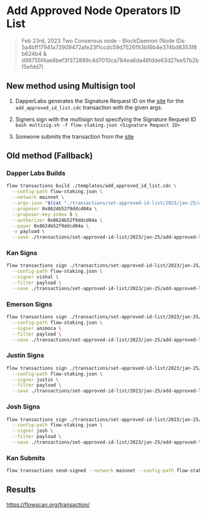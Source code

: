 # Add Approved Node Operators ID List

> Feb 23rd, 2023
Two Consensus node - BlockDaemon (Node IDs: 5a4bff17941a73909472afe23f1ccdc59d7526f93b16b4e374bd8353f8b624b4 & d98755f4ae8bef3f372889c4d7010ca784ea6da46fdde63d27ee57b2bf5efdd7)

## New method using Multisign tool

1. DapperLabs generates the Signature Request ID on the [site](https://flow-multisig-git-service-account-onflow.vercel.app/mainnet?type=serviceAccount&name=add_approved_id_list.cdc&param=%5B%20%20%20%20%20%7B%20%20%20%20%20%20%20%20%20%22type%22:%20%22Array%22,%20%20%20%20%20%20%20%20%20%22value%22:%20%5B%20%20%20%20%20%20%20%20%20%20%20%20%20%7B%20%20%20%20%20%20%20%20%20%20%20%20%20%20%20%20%20%22type%22:%20%22String%22,%20%20%20%20%20%20%20%20%20%20%20%20%20%20%20%20%20%22value%22:%20%225a4bff17941a73909472afe23f1ccdc59d7526f93b16b4e374bd8353f8b624b4%22%20%20%20%20%20%20%20%20%20%20%20%20%20%7D%20%20%20%20%20%20%20%20%20%5D%20%20%20%20%20%7D%20%5D&acct=0x8624b52f9ddcd04a&limit=9999) for the `add_approved_id_list.cdc` transaction with the given args.

2. Signers sign with the multisign tool specifying the Signature Request ID
   `bash multisig.sh -f flow-staking.json <Signature Request ID>`

3. Someone submits the transaction from the [site](https://flow-multisig-git-service-account-onflow.vercel.app/mainnet)

## Old method (Fallback)

### Dapper Labs Builds

```sh
flow transactions build ./templates/add_approved_id_list.cdc \
  --config-path flow-staking.json \
  --network mainnet \
  --args-json "$(cat "./transactions/set-approved-id-list/2023/jan-25/arguments.json")" \
  --proposer 0x8624b52f9ddcd04a \
  --proposer-key-index 5 \
  --authorizer 0x8624b52f9ddcd04a \
  --payer 0x8624b52f9ddcd04a \
  -x payload \
  --save ./transactions/set-approved-id-list/2023/jan-25/add-approved-list-jan-25-unsigned.rlp
```

### Kan Signs

```sh
flow transactions sign ./transactions/set-approved-id-list/2023/jan-25/add-approved-list-jan-25-unsigned.rlp \
  --config-path flow-staking.json \
  --signer vishal \
  --filter payload \
  --save ./transactions/set-approved-id-list/2023/jan-25/add-approved-list-jan-25-sig-1.rlp
```

### Emerson Signs

```sh
flow transactions sign ./transactions/set-approved-id-list/2023/jan-25/add-approved-list-jan-25-sig-1.rlp \
  --config-path flow-staking.json \
  --signer animoca \
  --filter payload \
  --save ./transactions/set-approved-id-list/2023/jan-25/add-approved-list-jan-25-sig-2.rlp
```

### Justin Signs

```sh
flow transactions sign ./transactions/set-approved-id-list/2023/jan-25/add-approved-list-jan-25-sig-2.rlp \
  --config-path flow-staking.json \
  --signer justin \
  --filter payload \
  --save ./transactions/set-approved-id-list/2023/jan-25/add-approved-list-jan-25-sig-3.rlp
```

### Josh Signs

```sh
flow transactions sign ./transactions/set-approved-id-list/2023/jan-25/add-approved-list-jan-25-sig-3.rlp \
  --config-path flow-staking.json \
  --signer josh \
  --filter payload \
  --save ./transactions/set-approved-id-list/2023/jan-25/add-approved-list-jan-25-sig-complete.rlp
```

### Kan Submits

```sh
flow transactions send-signed --network mainnet --config-path flow-staking.json ./transactions/set-approved-id-list/2023/jan-25/add-approved-list-jan-25-sig-complete.rlp
```

## Results

https://flowscan.org/transaction/
